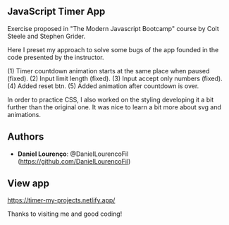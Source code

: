 ## JavaScript Timer App

Exercise proposed in "The Modern Javascript Bootcamp" course by Colt Steele and Stephen Grider.

Here I preset my approach to solve some bugs of the app founded in the code presented by the instructor.

(1) Timer countdown animation starts at the same place when paused (fixed).
(2) Input limit length (fixed).
(3) Input accept only numbers (fixed).
(4) Added reset btn.
(5) Added animation after countdown is over.

In order to practice CSS, I also worked on the styling developing it a bit further than the original one. It was nice to learn a bit more about svg and animations.

## Authors

- **Daniel Lourenço**: @DanielLourencoFil (https://github.com/DanielLourencoFil)

## View app

https://timer-my-projects.netlify.app/

Thanks to visiting me and good coding!
